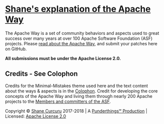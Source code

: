 # [Shane's explanation of the Apache Way](http://theapacheway.com/)

The Apache Way is a set of community behaviors and aspects used to great success over many years at over 100 Apache Software Foundation (ASF) projects.  Please [read about the Apache Way](http://theapacheway.com/), and submit your patches here on GitHub.

**All submissions must be under the Apache License 2.0.**

## Credits - See Colophon

Credits for the Minimal-Mistakes theme used here and the text content about the ways & aspects is in the [Colophon](http://theapacheway.com/colophon).  Credit for developing the core concepts of the Apache Way and living them through nearly 200 Apache projects to the [Members and committers of the ASF](https://community.apache.org/).

Copyright © [Shane Curcuru](http://shanecurcuru.org/) 2017-2018 | A [Punderthings℠ Production](http://punderthings.com/) | Licensed: [Apache License 2.0](http://www.apache.org/licenses/LICENSE-2.0.html)